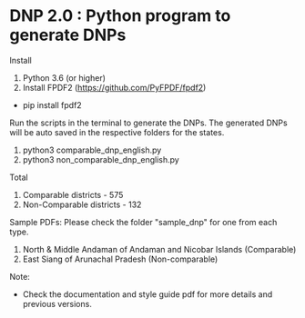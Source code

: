 # DNP 2.0 : Python program to generate DNPs

Install
1. Python 3.6 (or higher)
2. Install FPDF2 (https://github.com/PyFPDF/fpdf2)
  - pip install fpdf2

Run the scripts in the terminal to generate the DNPs. The generated DNPs will be auto saved in the respective folders for the states.
1. python3 comparable_dnp_english.py
2. python3 non_comparable_dnp_english.py

Total
1. Comparable districts - 575
2. Non-Comparable districts - 132

Sample PDFs: Please check the folder "sample_dnp" for one from each type.
1. North & Middle Andaman of Andaman and Nicobar Islands (Comparable)
2. East Siang of Arunachal Pradesh (Non-comparable)

Note:
- Check the documentation and style guide pdf for more details and previous versions.
